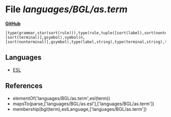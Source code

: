 # File _languages/BGL/as.term_
**[GitHub](https://github.com/softlang/yas/blob/master/languages/BGL/as.term)**
```
[type(grammar,star(sort(rule))),type(rule,tuple([sort(label),sort(nonterminal),sort(gsymbols)])),type(gsymbols,star(sort(gsymbol))),symbol(t,[sort(terminal)],gsymbol),symbol(n,[sort(nonterminal)],gsymbol),type(label,string),type(terminal,string),type(nonterminal,string)].
```

## Languages
* [ESL](../languages/ESL.md)

## References
* elementOf('languages/BGL/as.term',esl(term))
* mapsTo(parse,['languages/BGL/as.esl'],['languages/BGL/as.term'])
* membership(bgl(term),eslLanguage,['languages/BGL/as.term'])
